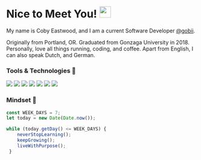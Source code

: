 # Nice to Meet You! <img src="https://raw.githubusercontent.com/MartinHeinz/MartinHeinz/master/wave.gif" width="30px">
My name is Coby Eastwood, and I am a current Software Developer [@gobii](https://www.gobii.com/landing). 

Originally from Portland, OR. Graduated from Gonzaga University in 2018. Personally, love all things running, coding, and coffee. Apart from English, I can also speak Dutch, and German.

### Tools & Technologies :nut_and_bolt:
![](https://img.shields.io/badge/Code-JavaScript-informational?style=flat&logo=javascript&logoColor=white&color=9cf)
![](https://img.shields.io/badge/Code-TypeScript-informational?style=flat&logo=typescript&logoColor=white&color=9cf)
![](https://img.shields.io/badge/Code-Python-informational?style=flat&logo=python&logoColor=white&color=9cf)
![](https://img.shields.io/badge/Code-Go-informational?style=flat&logo=go&logoColor=white&color=9cf)
![](https://img.shields.io/badge/Tools-Git-informational?style=flat&logo=git&logoColor=white&color=2bbc8a)
![](https://img.shields.io/badge/Tools-React-informational?style=flat&logo=react&logoColor=white&color=2bbc8a)
![](https://img.shields.io/badge/Tools-PostgreSQL-informational?style=flat&logo=postgresql&logoColor=white&color=2bbc8a)

### Mindset :thought_balloon:

```javascript 
const WEEK_DAYS = 7;
let today = new Date(Date.now());

while (today.getDay() <= WEEK_DAYS) {
    neverStopLearning();
    keepGrowing();
    liveWithPurpose();
 }
```
